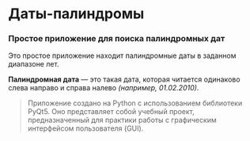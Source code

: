 # Даты-палиндромы
### Простое приложение для поиска палиндромных дат
Это простое приложение находит палиндромные даты в заданном диапазоне лет.

**Палиндромная дата** — это такая дата, которая читается одинаково слева направо и справа налево *(например, 01.02.2010)*.

> Приложение создано на Python с использованием библиотеки PyQt5. Оно представляет собой учебный проект, предназначенный для практики работы с графическим интерфейсом пользователя (GUI).